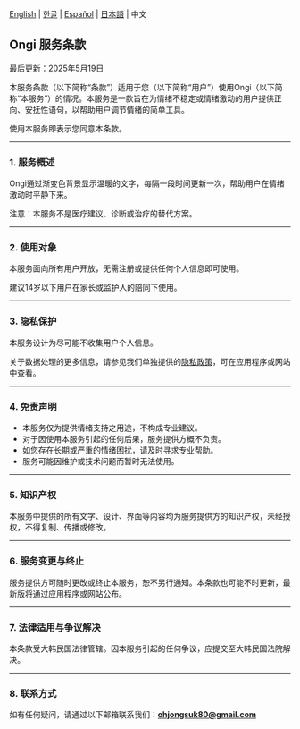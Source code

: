 [English](./ongi-terms) | [한글](./ongi-terms-ko) | [Español](./ongi-terms-es) | [日本語](./ongi-terms-ja) | 中文

## **Ongi 服务条款**

最后更新：2025年5月19日

本服务条款（以下简称“条款”）适用于您（以下简称“用户”）使用Ongi（以下简称“本服务”）的情况。本服务是一款旨在为情绪不稳定或情绪激动的用户提供正向、安抚性语句，以帮助用户调节情绪的简单工具。

使用本服务即表示您同意本条款。

---

### 1. 服务概述

Ongi通过渐变色背景显示温暖的文字，每隔一段时间更新一次，帮助用户在情绪激动时平静下来。

注意：本服务不是医疗建议、诊断或治疗的替代方案。

---

### 2. 使用对象

本服务面向所有用户开放，无需注册或提供任何个人信息即可使用。

建议14岁以下用户在家长或监护人的陪同下使用。

---

### 3. 隐私保护

本服务设计为尽可能不收集用户个人信息。

关于数据处理的更多信息，请参见我们单独提供的[隐私政策](./ongi-privacy-zh)，可在应用程序或网站中查看。

---

### 4. 免责声明

* 本服务仅为提供情绪支持之用途，不构成专业建议。
* 对于因使用本服务引起的任何后果，服务提供方概不负责。
* 如您存在长期或严重的情绪困扰，请及时寻求专业帮助。
* 服务可能因维护或技术问题而暂时无法使用。

---

### 5. 知识产权

本服务中提供的所有文字、设计、界面等内容均为服务提供方的知识产权，未经授权，不得复制、传播或修改。

---

### 6. 服务变更与终止

服务提供方可随时更改或终止本服务，恕不另行通知。本条款也可能不时更新，最新版将通过应用程序或网站公布。

---

### 7. 法律适用与争议解决

本条款受大韩民国法律管辖。因本服务引起的任何争议，应提交至大韩民国法院解决。

---

### 8. 联系方式

如有任何疑问，请通过以下邮箱联系我们：**ohjongsuk80@gmail.com**
